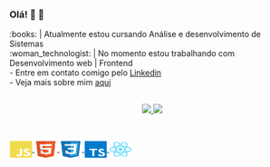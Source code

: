 ### Olá! :wave: :slightly_smiling_face:
<div>
  <span>:books: | Atualmente estou cursando Análise e desenvolvimento de Sistemas</span>
</div>
<div>
  <span>:woman_technologist: | No momento estou trabalhando com Desenvolvimento web | Frontend</span>
</div>
<div>
  <span>- Entre em contato comigo pelo <a href="https://www.linkedin.com/in/yandra-karine-4183b4143/">Linkedin</a></span>
</div>
<div>
<span>
  - Veja mais sobre mim <a href="yandra-karine-site.vercel.app">aqui</a>
</span>
</div>

##
<div align="center">
  <a href="https://github.com/yandrakarine">
  <img height="180em" src="https://github-readme-stats.vercel.app/api?username=yandrakarine&show_icons=true&theme=radical&include_all_commits=true&count_private=true"/>
  <img height="180em" src="https://github-readme-stats.vercel.app/api/top-langs/?username=yandrakarine&layout=compact&langs_count=7&theme=radical"/>
</div>

## 
  <div style="display: inline_block"><br>
  <img align="center" alt="icon-Js" height="30" width="40" src="https://raw.githubusercontent.com/devicons/devicon/master/icons/javascript/javascript-plain.svg">
      <img align="center" alt="icon-HTML" height="30" width="40" src="https://raw.githubusercontent.com/devicons/devicon/master/icons/html5/html5-original.svg">
  <img align="center" alt="icon-CSS" height="30" width="40" src="https://raw.githubusercontent.com/devicons/devicon/master/icons/css3/css3-original.svg">
  <img align="center" alt="icon-Ts" height="30" width="40" src="https://raw.githubusercontent.com/devicons/devicon/master/icons/typescript/typescript-plain.svg">
  <img align="center" alt="icon-React" height="30" width="40" src="https://raw.githubusercontent.com/devicons/devicon/master/icons/react/react-original.svg">
</div>
  
##
